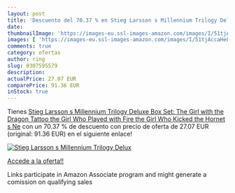```yaml
---
layout: post
title: 'Descuento del 70.37 % en Stieg Larsson s Millennium Trilogy Delux'
date: 
thumbnailImage: 'https://images-eu.ssl-images-amazon.com/images/I/51tjAccaHeL._SL200_.jpg'
images: [ 'https://images-eu.ssl-images-amazon.com/images/I/51tjAccaHeL._SL200_.jpg' ]
comments: true
category: ofertas
author: ring
slug: 0307595579
description:
actualPrice: 27.07 EUR
comparePrice: 91.36 EUR
inStock: true
---
```


Tienes [Stieg Larsson s Millennium Trilogy Deluxe Box Set: The Girl with the Dragon Tattoo  the Girl Who Played with Fire  the Girl Who Kicked the Hornet s Ne](https://www.amazon.es/dp/0307595579/?tag=tolees-21) con un 70.37 % de descuento con precio de oferta de 27.07 EUR (original: 91.36 EUR) en el siguiente enlace!

[![Stieg Larsson s Millennium Trilogy Delux](https://images-eu.ssl-images-amazon.com/images/I/51tjAccaHeL._SL200_.jpg)](https://www.amazon.es/dp/0307595579/?tag=tolees-21)

[Accede a la oferta!!](https://www.amazon.es/dp/0307595579/?tag=tolees-21)

Links participate in Amazon Associate program and might generate a comission on qualifying sales


